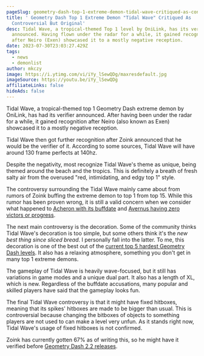 ```yaml
---
pageSlug: geometry-dash-top-1-extreme-demon-tidal-wave-critiqued-as-controversial-but-original
title: ' Geometry Dash Top 1 Extreme Demon "Tidal Wave" Critiqued As
  Controversial But Original'
desc: Tidal Wave, a tropical-themed Top 1 level by OniLink, has its verifier
  announced. Having flown under the radar for a while, it gained recognition
  after Neiro (Exen) showcased it to a mostly negative reception.
date: 2023-07-30T23:03:27.429Z
tags:
  - news
  - demonlist
author: mkczy
image: https://i.ytimg.com/vi/iYy_lSewQDg/maxresdefault.jpg
imageSource: https://youtu.be/iYy_lSewQDg
affiliateLinks: false
hideAds: false
---
```

Tidal Wave, a tropical-themed top 1 Geometry Dash extreme demon by OniLink, has had its verifier announced. After having been under the radar for a while, it gained recognition after Neiro (also known as Exen) showcased it to a mostly negative reception.

Tidal Wave then got further recognition after Zoink announced that he would be the verifier of it. According to some sources, Tidal Wave will have around 130 frame perfects at 140hz.

Despite the negativity, most recognize Tidal Wave's theme as unique, being themed around the beach and the tropics. This is definitely a breath of fresh salty air from the overused "red, intimidating, and edgy top 1" style.

The controversy surrounding the Tidal Wave mainly came about from rumors of Zoink buffing the extreme demon to top 1 from top 15. While this rumor has been proven wrong, it is still a valid concern when we consider what happened to [Acheron with its buffdate](/posts/robtop-gans-updates-to-top-1-geometry-dash-extreme-demon-acheron/) and [Avernus having zero victors or progress](/posts/geometry-dash-avernus-remains-without-victors-3-months-after-being-placed-on-the-demon-list/).

The next main controversy is the decoration. Some of the community thinks Tidal Wave's decoration is too simple, but some others think it's the *new best thing since sliced bread*. I personally fall into the latter. To me, this decoration is one of the best out of the [current top 5 hardest Geometry Dash levels](/posts/geometry-dash-levels-top-10-hardest-extreme-demons-2022/). It also has a relaxing atmosphere, something you don't get in many top 1 extreme demons.

The gameplay of Tidal Wave is heavily wave-focused, but it still has variations in game modes and a unique dual part. It also has a length of XL, which is new. Regardless of the buffdate accusations, many popular and skilled players have said that the gameplay looks fun.

The final Tidal Wave controversy is that it might have fixed hitboxes, meaning that its spikes' hitboxes are made to be bigger than usual. This is controversial because changing the bitboxes of objects to something players are not used to can make a level very unfun. As it stands right now, Tidal Wave's usage of fixed hitboxes is not confirmed.

Zoink has currently gotten 67% as of writing this, so he might have it verified before [Geometry Dash 2.2 releases](/posts/geometry-dash-2-2-release-date-may-be-pushed-back-again/).
